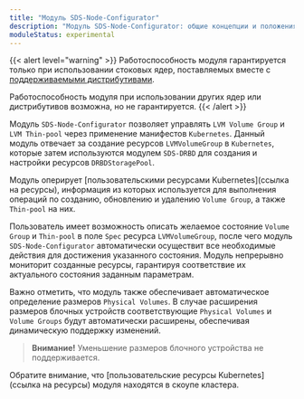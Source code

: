 ```yaml
---
title: "Модуль SDS-Node-Configurator"
description: "Модуль SDS-Node-Configurator: общие концепции и положения."
moduleStatus: experimental
---
```

{{< alert level="warning" >}}
Работоспособность модуля гарантируется только при использовании стоковых ядер, поставляемых вместе с [поддерживаемыми дистрибутивами](https://deckhouse.ru/documentation/v1/supported_versions.html#linux).

Работоспособность модуля при использовании других ядер или дистрибутивов возможна, но не гарантируется.
{{< /alert >}}

Модуль `SDS-Node-Configurator` позволяет управлять `LVM Volume Group` и `LVM Thin-pool` через применение манифестов `Kubernetes`.
Данный модуль отвечает за создание ресурсов `LVMVolumeGroup` в `Kubernetes`, которые затем используются модулем `SDS-DRBD` для создания и настройки ресурсов `DRBDStoragePool`.

Модуль оперирует [пользовательскими ресурсами Kubernetes](ссылка на ресурсы), информация из которых используется для выполнения операций по созданию, обновлению и удалению `Volume Group`, а также `Thin-pool` на них.

Пользователь имеет возможность описать желаемое состояние `Volume Group` и `Thin-pool` в поле `Spec` ресурса `LVMVolumeGroup`, после чего модуль `SDS-Node-Configurator` автоматически осуществит все необходимые действия для достижения указанного состояния. Модуль непрерывно мониторит созданные ресурсы, гарантируя соответствие их актуального состояния заданным параметрам.

Важно отметить, что модуль также обеспечивает автоматическое определение размеров `Physical Volumes`. В случае расширения размеров блочных устройств соответствующие `Physical Volumes` и `Volume Groups` будут автоматически расширены, обеспечивая динамическую поддержку изменений.

> **Внимание!** Уменьшение размеров блочного устройства не поддерживается.

Обратите внимание, что [пользовательские ресурсы Kubernetes](ссылка на ресурсы) модуля находятся в скоупе кластера.
